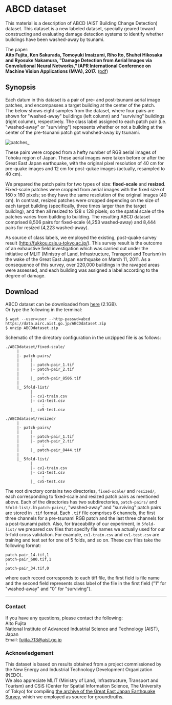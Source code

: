# ABCD dataset

This material is a description of ABCD (AIST Building Change Detection) dataset.
This dataset is a new labeled dataset, specially geared toward constructing and evaluating damage detection systems to identify whether buildings have been washed-away by tsunami.  

The paper:  
**Aito Fujita, Ken Sakurada, Tomoyuki Imaizumi, Riho Ito, Shuhei Hikosaka and Ryosuke Nakamura, "Damage Detection from Aerial Images
via Convolutional Neural Networks," IAPR International Conference on Machine Vision Applications (MVA), 2017.** ([pdf]())

## Synopsis
Each datum in this dataset is a pair of pre- and post-tsunami aerial image patches, and encompasses a target building at the center of the patch.   
The below shows eight samples from the dataset, where four pairs are shown for "washed-away" buildings (left column) and "surviving" buildings (right column), respectively. The class label assigned to each patch pair (i.e. "washed-away" or "surviving") represents whether or not a building at the center of the pre-tsunami patch got wahshed-away by tsunami. 

![patches_](https://user-images.githubusercontent.com/13417696/27384118-b5539e1e-56c8-11e7-9c0c-7d06b899763f.png)

These pairs were cropped from a hefty number of RGB aerial images of Tohoku region of Japan. These aerial images were taken before or after the Great East Japan earthquake, with the original pixel resolution of 40 cm for pre-quake images and 12 cm for post-qukae images (actually, resampled to 40 cm).

We prepared the patch pairs for two types of size: **fixed-scale** and **resized**. Fixed-scale patches were cropped from aerial images with the fixed size of 160 x 160 pixels; so they have the same resolution of the original images (40 cm). In contrast, resized patches  were cropped depending on the size of each target building (specifically, three times larger than the target building), and then all resized to 128 x 128 pixels; so the spatial scale of the patches varies from building to building.
The resulting ABCD dataset comprised 8,506 pairs for fixed-scale (4,253 washed-away) and 8,444 pairs for resized (4,223 washed-away). 

As source of class labels, we employed the existing, post-quake survey result (http://fukkou.csis.u-tokyo.ac.jp/). This survey result is the outcome of an exhaustive
field investigation which was carried out under the initiative of MLIT (Ministry of Land, Infrastructure, Transport and Tourism) in the wake of the Great East Japan earthquake on March 11, 2011. As a consequence of this survey, over 220,000 buildings in the ravaged areas were assessed, and each building was assigned a label according to the degree of damage.



## Download

ABCD dataset can be downloaded from [here](https://data.airc.aist.go.jp/ABCDdataset.zip) (2.1GB).  
Or type the following in the terminal:
```
$ wget --user=user --http-passwd=abcd https://data.airc.aist.go.jp/ABCDdataset.zip
$ unzip ABCDdataset.zip
```


Schematic of the directory configuration in the unzipped file is as follows:
```
./ABCDdataset/fixed-scale/
     |
     |- patch-pairs/
     |     |
     |     |- patch-pair_1.tif
     |     |- patch-pair_2.tif
     |          :
     |     |_ patch-pair_8506.tif
     |
     |_ 5fold-list/
           |
           |- cv1-train.csv
           |- cv1-test.csv
                :
           |_ cv5-test.csv

./ABCDdataset/resized/
     |
     |- patch-pairs/
     |     |
     |     |- patch-pair_1.tif
     |     |- patch-pair_2.tif
     |          :
     |     |_ patch-pair_8444.tif
     |
     |_ 5fold-list/
           |
           |- cv1-train.csv
           |- cv1-test.csv
                :
           |_ cv5-test.csv

```
The root directory contains two directories, `fixed-scale/` and `resized/`, each corresponding to fixed-scale and resized patch pairs as mentioned above. Each of the directories has two subdirectories, `patch-pairs/` and `5fold-list/`. In `patch-pairs/`, "washed-away" and "surviving" patch pairs are stored in `.tif` format. Each `.tif` file comprises 6 channels, the first three channels for a pre-tsunami RGB patch and the last three channels for a post-tsunami patch. Also, for traceability of our experiment, in `5fold-list/` we prepared csv files that specify file names we actually used for our 5-fold cross validation. For example, `cv1-train.csv` and `cv1-test.csv` are training and test set for one of 5 folds, and so on. These csv files take the following format:

```
patch-pair_14.tif,1
patch-pair_600.tif,1
:
patch-pair_34.tif,0
```
where each record corresponds to each tiff file, the first field is file name and the second field represents class label of the file in the first field ("1" for "washed-away" and "0" for "surviving").


---

### Contact
If you have any questions, please contact the following:  
Aito Fujita  
National Institute of Advanced Industrial Science and Technology (AIST), Japan  
Email: fujita.713@aist.go.jp  

### Acknowledgement
This dataset is based on results obtained from a project commissioned by the New Energy and Industrial Technology Development Organization (NEDO).  
We also appreciate MLIT (Ministry of Land, Infrastructure, Transport and Tourism) and CSiS (Center for Spatial Information Science, The University of Tokyo) for compiling [the archive of the Great East Japan Earthquake Survey](http://fukkou.csis.u-tokyo.ac.jp/), which we employed as source for groundtruths. 
